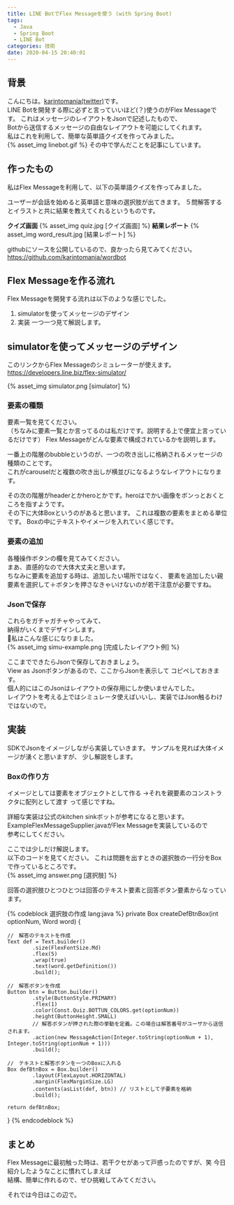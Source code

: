 ```yaml
---
title: LINE BotでFlex Messageを使う (with Spring Boot)
tags:
  - Java
  - Spring Boot
  - LINE Bot
categories: 技術
date: 2020-04-15 20:40:01
---
```



## 背景
こんにちは。[karintomania(twitter)](https://twitter.com/karintozuki)です。  
LINE Botを開発する際に必ずと言っていいほど(？)使うのがFlex Messageです。
これはメッセージのレイアウトをJsonで記述したもので、  
Botから送信するメッセージの自由なレイアウトを可能にしてくれます。  
私はこれを利用して、簡単な英単語クイズを作ってみました。  
{% asset_img linebot.gif %}
その中で学んだことを記事にしています。  

<!-- more -->
## 作ったもの
私はFlex Messageを利用して、以下の英単語クイズを作ってみました。  

ユーザーが会話を始めると英単語と意味の選択肢が出てきます。
５問解答するとイラストと共に結果を教えてくれるというものです。  

**クイズ画面**
{% asset_img quiz.jpg [クイズ画面] %}
**結果レポート**
{% asset_img word_result.jpg [結果レポート] %}

githubにソースを公開しているので、良かったら見てみてください。
https://github.com/karintomania/wordbot

## Flex Messageを作る流れ
Flex Messageを開発する流れは以下のような感じでした。  
1. simulatorを使ってメッセージのデザイン
1. 実装
一つ一つ見て解説します。  

## simulatorを使ってメッセージのデザイン
このリンクからFlex Messageのシミュレーターが使えます。
https://developers.line.biz/flex-simulator/

{% asset_img simulator.png [simulator] %}

### 要素の種類
要素一覧を見てください。  
（ちなみに要素一覧とか言ってるのは私だけです。説明する上で便宜上言っているだけです）
Flex Messageがどんな要素で構成されているかを説明します。  

一番上の階層のbubbleというのが、一つの吹き出しに格納されるメッセージの種類のことです。  
これがcarouselだと複数の吹き出しが横並びになるようなレイアウトになります。  

その次の階層がheaderとかheroとかです。heroはでかい画像をボンっとおくところを指すようです。  
その下に大体Boxというのがあると思います。
これは複数の要素をまとめる単位です。
Boxの中にテキストやイメージを入れていく感じです。  

### 要素の追加
各種操作ボタンの欄を見てみてください。  
まあ、直感的なので大体大丈夫と思います。  
ちなみに要素を追加する時は、追加したい場所ではなく、
要素を追加したい親要素を選択して＋ボタンを押さなきゃいけないのが若干注意が必要ですね。

### Jsonで保存
これらをガチャガチャやってみて、  
納得がいくまでデザインします。  
私はこんな感じになりました。  
{% asset_img simu-example.png [完成したレイアウト例] %}

ここまでできたらJsonで保存しておきましょう。  
View as Jsonボタンがあるので、ここからJsonを表示して
コピペしておきます。  
個人的にはこのJsonはレイアウトの保存用にしか使いませんでした。  
レイアウトを考える上ではシミュレータ使えばいいし、実装ではJson触るわけではないので。  

## 実装
SDKでJsonをイメージしながら実装していきます。
サンプルを見れば大体イメージが湧くと思いますが、
少し解説をします。

### Boxの作り方
イメージとしては要素をオブジェクトとして作る
→それを親要素のコンストラクタに配列として渡す
って感じですね。

詳細な実装は公式のkitchen sinkボットが参考になると思います。  
ExampleFlexMessageSupplier.javaがFlex Messageを実装しているので  
参考にしてください。  

ここでは少しだけ解説します。  
以下のコードを見てください。
これは問題を出すときの選択肢の一行分をBoxで作っているところです。  
{% asset_img answer.png [選択肢] %}

回答の選択肢ひとつひとつは回答のテキスト要素と回答ボタン要素からなっています。

{% codeblock 選択肢の作成 lang:java %}
private Box createDefBtnBox(int optionNum, Word word) {
	
	//　解答のテキストを作成
	Text def = Text.builder()
			.size(FlexFontSize.Md)
			.flex(5)
			.wrap(true)
			.text(word.getDefinition())
			.build();
	
	//　解答ボタンを作成
	Button btn = Button.builder()
			.style(ButtonStyle.PRIMARY)
			.flex(1)
			.color(Const.Quiz.BOTTUN_COLORS.get(optionNum))
			.height(ButtonHeight.SMALL)
			// 解答ボタンが押された際の挙動を定義。この場合は解答番号がユーザから送信されます。
			.action(new MessageAction(Integer.toString(optionNum + 1), Integer.toString(optionNum + 1))) 
			.build();

	//　テキストと解答ボタンを一つのBoxに入れる
	Box defBtnBox = Box.builder()
			.layout(FlexLayout.HORIZONTAL)
			.margin(FlexMarginSize.LG)
			.contents(asList(def, btn)) // リストとして子要素を格納
			.build();

	return defBtnBox;
}
{% endcodeblock %}


## まとめ
Flex Messageに最初触った時は、若干クセがあって戸惑ったのですが、笑
今日紹介したようなことに慣れてしまえば  
結構、簡単に作れるので、ぜひ挑戦してみてください。

それでは今日はこの辺で。  